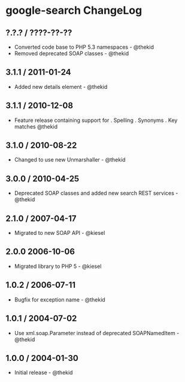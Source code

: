 google-search ChangeLog
========================================================================

## ?.?.? / ????-??-??

* Converted code base to PHP 5.3 namespaces - @thekid
* Removed deprecated SOAP classes  - @thekid

## 3.1.1 / 2011-01-24

* Added new details element - @thekid

## 3.1.1 / 2010-12-08

* Feature release containing support for
  . Spelling
  . Synonyms
  . Key matches
  @thekid

## 3.1.0 / 2010-08-22

* Changed to use new Unmarshaller - @thekid

## 3.0.0 / 2010-04-25

* Deprecated SOAP classes and added new search REST services - @thekid

## 2.1.0 / 2007-04-17

* Migrated to new SOAP API - @kiesel

## 2.0.0 2006-10-06

* Migrated library to PHP 5 - @kiesel

## 1.0.2 / 2006-07-11

* Bugfix for exception name - @thekid

## 1.0.1 / 2004-07-02

* Use xml.soap.Parameter instead of deprecated SOAPNamedItem - @thekid

## 1.0.0 / 2004-01-30

* Initial release - @thekid
